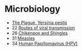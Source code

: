 # Microbiology

- [The Plague, Yersinia pestis](the-plague-yersinia-pestis)
- 22 [Routes of viral transmission](routes-of-viral-transmission)
- 26 [Chikenpox and Shingles](chikenpox-and-shingles)
- 31 [Measles](measles)
- 34 [Human Papillomavirus (HPV)](hpv)